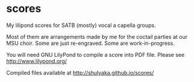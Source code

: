 scores
======

My lilipond scores for SATB (mostly) vocal a capella groups.

Most of them are arrangements made by me for the coctail parties at our MSU choir. Some are just re-engraved. Some are work-in-progress.

You will need GNU LilyPond to compile a score into PDF file. Please see http://www.lilypond.org/

Compiled files available at http://shulyaka.github.io/scores/
